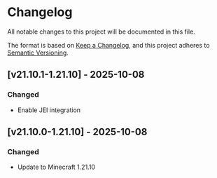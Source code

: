 # Changelog

All notable changes to this project will be documented in this file.

The format is based on [Keep a Changelog](https://keepachangelog.com/en/1.1.0/),
and this project adheres to [Semantic Versioning](https://semver.org/spec/v2.0.0.html).

## [v21.10.1-1.21.10] - 2025-10-08

### Changed

- Enable JEI integration

## [v21.10.0-1.21.10] - 2025-10-08

### Changed

- Update to Minecraft 1.21.10
